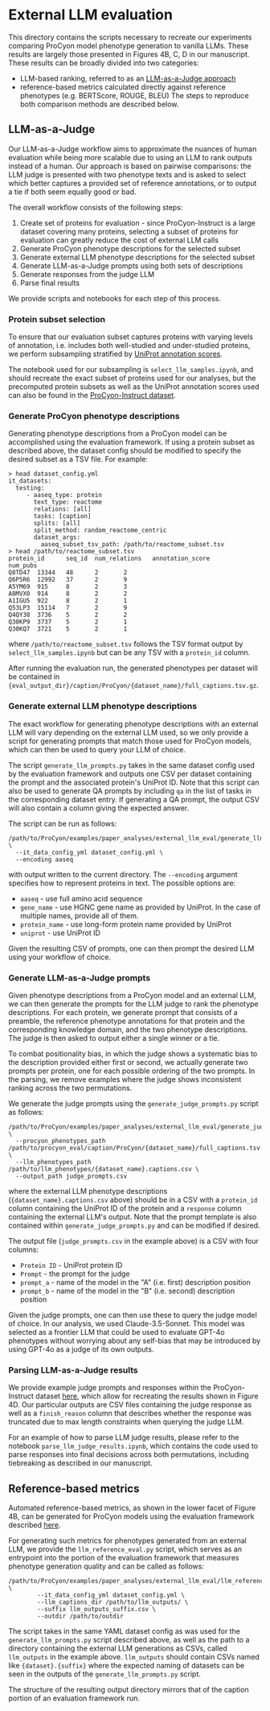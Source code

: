 # External LLM evaluation
This directory contains the scripts necessary to recreate our experiments comparing ProCyon model phenotype generation
to vanilla LLMs. These results are largely those presented in Figures 4B, C, D in our manuscript. These results can be
broadly divided into two categories:
- LLM-based ranking, referred to as an [LLM-as-a-Judge approach](https://arxiv.org/abs/2306.05685)
- reference-based metrics calculated directly against reference phenotypes (e.g. BERTScore, ROUGE, BLEU)
The steps to reproduce both comparison methods are described below.

## LLM-as-a-Judge
Our LLM-as-a-Judge workflow
aims to approximate the nuances of human evaluation while being more scalable due to using an LLM to rank outputs instead of
a human. Our approach is based on pairwise comparisons: the LLM judge is presented with two phenotype texts and is asked to
select which better captures a provided set of reference annotations, or to output a tie if both seem equally good or bad.

The overall workflow consists of the following steps:
1. Create set of proteins for evaluation - since ProCyon-Instruct is a large dataset covering many proteins, selecting a subset of proteins for evaluation can greatly reduce the cost of external LLM calls
2. Generate ProCyon phenotype descriptions for the selected subset
3. Generate external LLM phenotype descriptions for the selected subset
4. Generate LLM-as-a-Judge prompts using both sets of descriptions
5. Generate responses from the judge LLM
6. Parse final results

We provide scripts and notebooks for each step of this process.

### Protein subset selection
To ensure that our evaluation subset captures proteins with varying levels of annotation, i.e. includes both well-studied and
under-studied proteins, we perform subsampling stratified by [UniProt annotation scores](https://www.uniprot.org/help/annotation_score).

The notebook used for our subsampling is `select_llm_samples.ipynb`, and should recreate the exact subset of proteins used for
our analyses, but the precomputed protein subsets as well as the UniProt annotation scores used can also be found in the
[ProCyon-Instruct dataset](https://huggingface.co/datasets/mims-harvard/ProCyon-Instruct/tree/main/experimental_data/external_llm_eval/selected_caption_samples).

### Generate ProCyon phenotype descriptions
Generating phenotype descriptions from a ProCyon model can be accomplished using the evaluation framework. If using a protein subset as
described above, the dataset config should be modified to specify the desired subset as a TSV file. For example:
```
> head dataset_config.yml
it_datasets:
  testing:
     - aaseq_type: protein
       text_type: reactome
       relations: [all]
       tasks: [caption]
       splits: [all]
       split_method: random_reactome_centric
       dataset_args:
         aaseq_subset_tsv_path: /path/to/reactome_subset.tsv
> head /path/to/reactome_subset.tsv
protein_id      seq_id  num_relations   annotation_score        num_pubs
Q8TD47  13344   48      2       2
Q6P5R6  12992   37      2       9
A5YM69  915     8       2       3
A8MVX0  914     8       2       2
A1IGU5  922     8       2       1
Q53LP3  15114   7       2       9
Q4QY38  3736    5       2       2
Q30KP9  3737    5       2       1
Q30KQ7  3721    5       2       1
```
where `/path/to/reactome_subset.tsv` follows the TSV format output by `select_llm_samples.ipynb` but can be any TSV with a `protein_id` column.

After running the evaluation run, the generated phenotypes per dataset will be contained in `{eval_output_dir}/caption/ProCyon/{dataset_name}/full_captions.tsv.gz`.

### Generate external LLM phenotype descriptions
The exact workflow for generating phenotype descriptions with an external LLM will vary depending on the external LLM used, so we only provide
a script for generating prompts that match those used for ProCyon models, which can then be used to query your LLM of choice.

The script `generate_llm_prompts.py` takes in the same dataset config used by the evaluation framework and outputs one CSV per dataset containing
the prompt and the associated protein's UniProt ID. Note that this script can also be used to generate QA prompts by including `qa` in the list of
tasks in the corresponding dataset entry. If generating a QA prompt, the output CSV will also contain a column giving the expected answer.

The script can be run as follows:
```
/path/to/ProCyon/examples/paper_analyses/external_llm_eval/generate_llm_prompts.py \
  --it_data_config_yml dataset_config.yml \
  --encoding aaseq
```
with output written to the current directory. The `--encoding` argument specifies how to represent proteins in text. The possible options are:
  - `aaseq` - use full amino acid sequence
  - `gene_name` - use HGNC gene name as provided by UniProt. In the case of multiple names, provide all of them.
  - `protein_name` - use long-form protein name provided by UniProt
  - `uniprot` - use UniProt ID

Given the resulting CSV of prompts, one can then prompt the desired LLM using your workflow of choice.

### Generate LLM-as-a-Judge prompts
Given phenotype descriptions from a ProCyon model and an external LLM, we can then generate the prompts for the LLM judge to rank the phenotype
descriptions. For each protein, we generate prompt that consists of a preamble, the reference phenotype annotations for that protein and the
corresponding knowledge domain, and the two phenotype descriptions. The judge is then asked to output either a single winner or a tie.

To combat positionality bias, in which the judge shows a systematic bias to the description provided either first or second, we actually generate
two prompts per protein, one for each possible ordering of the two prompts. In the parsing, we remove examples where the judge shows inconsistent
ranking across the two permutations.

We generate the judge prompts using the `generate_judge_prompts.py` script as follows:
```
/path/to/ProCyon/examples/paper_analyses/external_llm_eval/generate_judge_prompts.py \
  --procyon_phenotypes_path  /path/to/procyon_eval/caption/ProCyon/{dataset_name}/full_captions.tsv.gz  \
  --llm_phenotypes_path /path/to/llm_phenotypes/{dataset_name}.captions.csv \
  --output_path judge_prompts.csv
```
where the external LLM phenotype descriptions (`{dataset_name}.captions.csv` above) should be in a CSV with a `protein_id` column containing the
UniProt ID of the protein and a `response` column containing the external LLM's output. Note that the prompt template is also contained within
`generate_judge_prompts.py` and can be modified if desired.

The output file (`judge_prompts.csv` in the example above) is a CSV with four columns:
- `Protein ID` - UniProt protein ID
- `Prompt` - the prompt for the judge
- `prompt_a` - name of the model in the "A" (i.e. first) description position
- `prompt_b` - name of the model in the "B" (i.e. second) description position

Given the judge prompts, one can then use these to query the judge model of choice. In our analysis, we used Claude-3.5-Sonnet. This model was
selected as a frontier LLM that could be used to evaluate GPT-4o phenotypes without worrying about any self-bias that may be introduced by using
GPT-4o as a judge of its own outputs.

### Parsing LLM-as-a-Judge results
We provide example judge prompts and responses within the ProCyon-Instruct dataset [here](https://huggingface.co/datasets/mims-harvard/ProCyon-Instruct/tree/main/experimental_data/llm_judge_eval/judge_responses), which allow for recreating the results shown in Figure 4D. Our particular outputs are CSV
files containing the judge response as well as a `finish_reason` column that describes whether the response was truncated
due to max length constraints when querying the judge LLM.

For an example of how to parse LLM judge results, please refer to the notebook `parse_llm_judge_results.ipynb`, which contains the code
used to parse responses into final decisions across both permutations, including tiebreaking as described in our manuscript.

## Reference-based metrics
Automated reference-based metrics, as shown in the lower facet of Figure 4B, can be generated for ProCyon models using
the evaluation framework described [here](https://github.com/mims-harvard/ProCyon/tree/main/procyon/evaluate).

For generating such metrics for phenotypes generated from an external LLM, we provide the `llm_reference_eval.py` script,
which serves as an entrypoint into the portion of the evaluation framework that measures phenotype generation quality and
can be called as follows:
```
/path/to/ProCyon/examples/paper_analyses/external_llm_eval/llm_reference_eval.py \
        --it_data_config_yml dataset_config.yml \
        --llm_captions_dir /path/to/llm_outputs/ \
        --suffix llm_outputs_suffix.csv \
        --outdir /path/to/outdir
```
The script takes in the same YAML dataset config as was used for the `generate_llm_prompts.py` script described above,
as well as the path to a directory containing the external LLM generations as CSVs, called `llm_outputs` in the example
above. `llm_outputs` should contain CSVs named like `{dataset}.{suffix}` where the expected naming of datasets can be
seen in the outputs of the `generate_llm_prompts.py` script.

The structure of the resulting output directory mirrors that of the caption portion of an evaluation framework run.